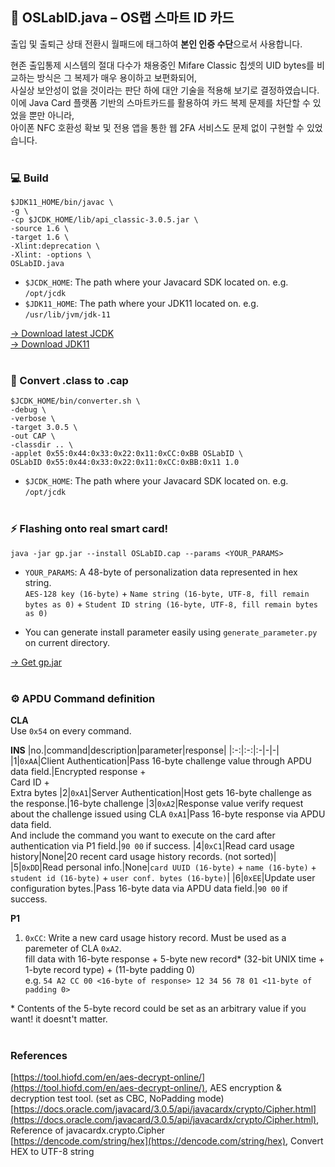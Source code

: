 ## 🪪 OSLabID.java – OS랩 스마트 ID 카드
출입 및 출퇴근 상태 전환시 월패드에 태그하여 **본인 인증 수단**으로서 사용합니다.<br>

현존 출입통제 시스템의 절대 다수가 채용중인 Mifare Classic 칩셋의 UID bytes를 비교하는 방식은 그 복제가 매우 용이하고 보편화되어,<br>
사실상 보안성이 없을 것이라는 판단 하에 대안 기술을 적용해 보기로 결정하였습니다.<br>
이에 Java Card 플랫폼 기반의 스마트카드를 활용하여 카드 복제 문제를 차단할 수 있었을 뿐만 아니라,<br>
아이폰 NFC 호환성 확보 및 전용 앱을 통한 웹 2FA 서비스도 문제 없이 구현할 수 있었습니다.
<br><br>
### 💻 Build
```
$JDK11_HOME/bin/javac \
-g \
-cp $JCDK_HOME/lib/api_classic-3.0.5.jar \
-source 1.6 \
-target 1.6 \
-Xlint:deprecation \
-Xlint: -options \
OSLabID.java
```
* ```$JCDK_HOME```: The path where your Javacard SDK located on. e.g. ```/opt/jcdk```
* ```$JDK11_HOME```: The path where your JDK11 located on. e.g. ```/usr/lib/jvm/jdk-11```

[-> Download latest JCDK](https://www.oracle.com/java/technologies/javacard-downloads.html)
<br>
[-> Download JDK11](https://www.oracle.com/kr/java/technologies/javase/jdk11-archive-downloads.html)
<br><br>
### 🔄 Convert .class to .cap
```
$JCDK_HOME/bin/converter.sh \
-debug \
-verbose \
-target 3.0.5 \
-out CAP \
-classdir .. \
-applet 0x55:0x44:0x33:0x22:0x11:0xCC:0xBB OSLabID \
OSLabID 0x55:0x44:0x33:0x22:0x11:0xCC:0xBB:0x11 1.0
```
* ```$JCDK_HOME```: The path where your Javacard SDK located on. e.g. ```/opt/jcdk```
<br><br>
### ⚡ Flashing onto real smart card!
```java -jar gp.jar --install OSLabID.cap --params <YOUR_PARAMS>```<br>
* ```YOUR_PARAMS```: A 48-byte of personalization data represented in hex string.<br>
```AES-128 key (16-byte)``` + ```Name string (16-byte, UTF-8, fill remain bytes as 0)``` + ```Student ID string (16-byte, UTF-8, fill remain bytes as 0)```<br>

* You can generate install parameter easily using ```generate_parameter.py``` on current directory.

[-> Get gp.jar](https://github.com/martinpaljak/GlobalPlatformPro)
<br><br>
### ⚙️ APDU Command definition
**CLA**<br>
Use ```0x54``` on every command.

**INS**
|no.|command|description|parameter|response|
|:-:|:-:|:-|-|-|
|1|```0xAA```|Client Authentication|Pass 16-byte challenge value through APDU data field.|Encrypted response +<br>Card ID +<br>Extra bytes
|2|```0xA1```|Server Authentication|Host gets 16-byte challenge as the response.|16-byte challenge
|3|```0xA2```|Response value verify request about the challenge issued using CLA ```0xA1```|Pass 16-byte response via APDU data field.<br>And include the command you want to execute on the card after authentication via P1 field.|```90 00``` if success.
|4|```0xC1```|Read card usage history|None|20 recent card usage history records. (not sorted)|
|5|```0xDD```|Read personal info.|None|```card UUID (16-byte)``` + ```name (16-byte)``` + ```student id (16-byte)``` + ```user conf. bytes (16-byte)```|
|6|```0xEE```|Update user configuration bytes.|Pass 16-byte data via APDU data field.|```90 00``` if success.

**P1**
1. ```0xCC```: Write a new card usage history record. Must be used as a paremeter of CLA ```0xA2```.<br>
fill data with 16-byte response + 5-byte new record* (32-bit UNIX time + 1-byte record type) + (11-byte padding 0)<br>
e.g. ```54 A2 CC 00 <16-byte of response> 12 34 56 78 01 <11-byte of padding 0>```<br>

\* Contents of the 5-byte record could be set as an arbitrary value if you want! it doesnt't matter.
<br><br>
### References
[https://tool.hiofd.com/en/aes-decrypt-online/](https://tool.hiofd.com/en/aes-decrypt-online/), AES encryption & decryption test tool. (set as CBC, NoPadding mode)<br>
[https://docs.oracle.com/javacard/3.0.5/api/javacardx/crypto/Cipher.html](https://docs.oracle.com/javacard/3.0.5/api/javacardx/crypto/Cipher.html), Reference of javacardx.crypto.Cipher<br>
[https://dencode.com/string/hex](https://dencode.com/string/hex), Convert HEX to UTF-8 string
